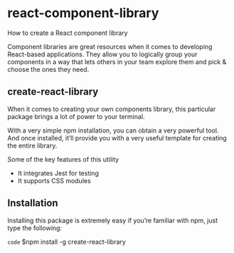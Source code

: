# react-component-library
How to create a React component library

Component libraries are great resources when it comes to developing React-based applications. They allow you to logically group your components in a way that lets others in your team explore them and pick & choose the ones they need.

## create-react-library

When it comes to creating your own components library, this particular package brings a lot of power to your terminal.

With a very simple npm installation, you can obtain a very powerful tool. And once installed, it’ll provide you with a very useful template for creating the entire library.

Some of the key features of this utility

* It integrates Jest for testing
* It supports CSS modules

## Installation

Installing this package is extremely easy if you’re familiar with npm, just type the following:

`code` $npm install -g create-react-library
